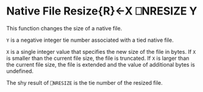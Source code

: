 




<h1 class="heading"><span class="name">Native File Resize</span><span class="command">{R}←X ⎕NRESIZE Y</span></h1>

This function changes the size of a native file.


`Y` is a negative integer tie number associated with a tied native file.


`X` is a single integer value that specifies the new size of the file in bytes.  If `X` is smaller than the current file size, the file is truncated.  If `X` is larger than the current file size, the file is extended and the value of additional bytes is undefined.


The shy result of `⎕NRESIZE` is the tie number of the resized file.



